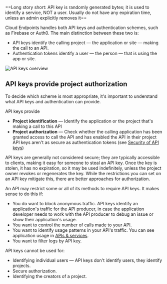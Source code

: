 ==Long story short: API key is randomly generated bytes; it is used to identify a service, NOT a user. Usually do not have any expiration time, unless an admin explicitly removes it==

Cloud Endpoints handles both API keys and authentication schemes, such as Firebase or Auth0. The main distinction between these two is:

- API keys identify the calling project — the application or site — making the call to an API.
- Authentication tokens identify a user — the person — that is using the app or site.

![API keys overview](https://cloud.google.com/static/endpoints/docs/images/api_keys_overview.png)

## API keys provide project authorization

To decide which scheme is most appropriate, it's important to understand what API keys and authentication can provide.

API keys provide

- **Project identification** — Identify the application or the project that's making a call to this API
- **Project authorization** — Check whether the calling application has been granted access to call the API and has enabled the API in their project
API keys aren't as secure as authentication tokens (see [Security of API keys](https://cloud.google.com/endpoints/docs/openapi/when-why-api-key#security_of_api_keys))


API keys are generally not considered secure; they are typically accessible to clients, making it easy for someone to steal an API key. Once the key is stolen, it has no expiration, so it may be used indefinitely, unless the project owner revokes or regenerates the key. While the restrictions you can set on an API key mitigate this, there are better approaches for authorization.


An API may restrict some or all of its methods to require API keys. It makes sense to do this if:
- You do want to block anonymous traffic. API keys identify an application's traffic for the API producer, in case the application developer needs to work with the API producer to debug an issue or show their application's usage.
- You want to control the number of calls made to your API.
- You want to identify usage patterns in your API's traffic. You can see application usage in [APIs & services](http://console.developers.google.com).
- You want to filter logs by API key.

API keys cannot be used for:
- Identifying individual users — API keys don't identify users, they identify projects.
- Secure authorization.
- Identifying the creators of a project.